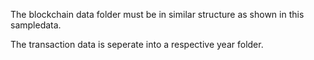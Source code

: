 The blockchain data folder must be in similar structure as shown in this sampledata.

The transaction data is seperate into a respective year folder. 
